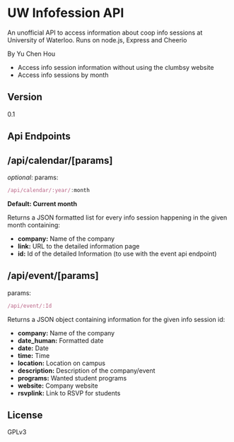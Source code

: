UW Infofession API
=========

An unofficial API to access information about coop info sessions at University of Waterloo. Runs on node.js, Express and Cheerio

By Yu Chen Hou

  - Access info session information without using the clumbsy website
  - Access info sessions by month

Version
----

0.1

Api Endpoints
-----------

/api/calendar/[params]
----

*optional*: params:

```js
/api/calendar/:year/:month
```

**Default: Current month**

Returns a JSON formatted list for every info session happening in the given month containing:

* **company:** Name of the company
* **link:** URL to the detailed information page
* **id:** Id of the detailed Information (to use with the event api endpoint)

/api/event/[params]
----
params:

```js
/api/event/:Id
```

Returns a JSON object containing information for the given info session id:

* **company:** Name of the company
* **date_human:** Formatted date
* **date:** Date
* **time:** Time
* **location:** Location on campus
* **description:** Description of the company/event
* **programs:** Wanted student programs
* **website:** Company website
* **rsvplink:** Link to RSVP for students

License
----

GPLv3